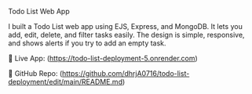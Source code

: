 Todo List Web App

I built a Todo List web app using EJS, Express, and MongoDB.
It lets you add, edit, delete, and filter tasks easily. The design is simple, responsive, and shows alerts if you try to add an empty task.

🔗 Live App: (https://todo-list-deployment-5.onrender.com)

📂 GitHub Repo: (https://github.com/dhrjA0716/todo-list-deployment/edit/main/README.md)
